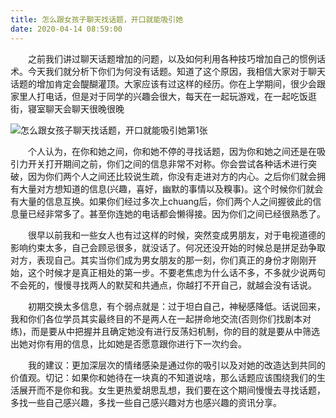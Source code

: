 ```yaml
---
title: 怎么跟女孩子聊天找话题，开口就能吸引她
date: 2020-04-14 08:59:00
---
```




　　之前我们讲过聊天话题增加的问题，以及如何利用各种技巧增加自己的惯例话术。今天我们就分析下你们为何没有话题。知道了这个原因，我相信大家对于聊天话题的增加肯定会醍醐灌顶。大家应该有过这样的经历。你在上学期间，很少会跟家里人打电话，但是对于同学的兴趣会很大，每天在一起玩游戏，在一起吃饭逛街，寝室聊天会聊天很晚很晚

![怎么跟女孩子聊天找话题，开口就能吸引她第1张](/img/4d9dbca5e0c966c3babf96e3bf90e0dc.jpg)

　　个人认为，在你和她之间，你和她不停的寻找话题，因为你和她之间还是在吸引力开关打开期间之前，你们之间的信息非常不对称。你会尝试各种话术进行突破，因为你们两个人之间还比较说生疏，你没有走进对方的内心。之后你们就会拥有大量对方想知道的信息(兴趣，喜好，幽默的事情以及糗事)。这个时候你们就会有大量的信息互换。如果你们经过多次上chuang后，你们两个人之间握彼此的信息量已经非常多了。甚至你连她的电话都会懒得接。因为你们之间已经很熟悉了。

　　很早以前我和一些女人也有过这样的时候，突然变成男朋友，对于电视道德的影响约束太多，自己会顾忌很多，就没话了。何况还没开始的时候总是拼足劲争取对方，表现自己。其实当你们成为男女朋友的那一刻，你们真正的身份才刚刚开始，这个时候才是真正相处的第一步。不要老焦虑为什么话不多，不多就少说两句不会死的，慢慢寻找两人的默契和共通点，你越打不开自己，就越会没有话说。

　　初期交换太多信息，有个弱点就是：过于坦白自己，神秘感降低。话说回来，我和你们各位学员其实最终目的不是两人在一起拼命地交流(否则你们找剧本对练)，而是要从中把握并且确定她没有进行反荡妇机制，你的目的就是要从中筛选出她对你有用的信息，比如她是否愿意跟你进行下一次约会。

　　我的建议：更加深层次的情绪感染是通过你的吸引以及对她的改造达到共同的价值观。切记：如果你和她待在一块真的不知道说啥，那么话题应该围绕我们的生活展开而不是你和我。女生更热爱胡思乱想，我们要在这个期间慢慢去寻找话题，多找一些自己感兴趣，多找一些自己感兴趣对方也感兴趣的资讯分享。